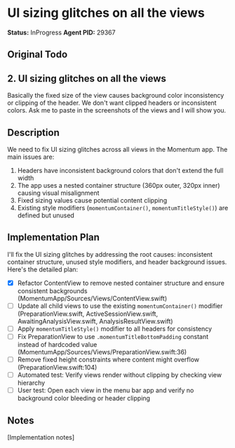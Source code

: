 # UI sizing glitches on all the views

**Status:** InProgress
**Agent PID:** 29367

## Original Todo

## 2. UI sizing glitches on all the views

Basically the fixed size of the view causes background color inconsistency or clipping of the header. We don't want clipped headers or inconsistent colors.
Ask me to paste in the screenshots of the views and I will show you.

## Description

We need to fix UI sizing glitches across all views in the Momentum app. The main issues are:
1. Headers have inconsistent background colors that don't extend the full width
2. The app uses a nested container structure (360px outer, 320px inner) causing visual misalignment
3. Fixed sizing values cause potential content clipping
4. Existing style modifiers (`momentumContainer()`, `momentumTitleStyle()`) are defined but unused

## Implementation Plan

I'll fix the UI sizing glitches by addressing the root causes: inconsistent container structure, unused style modifiers, and header background issues. Here's the detailed plan:

- [x] Refactor ContentView to remove nested container structure and ensure consistent backgrounds (MomentumApp/Sources/Views/ContentView.swift)
- [ ] Update all child views to use the existing `momentumContainer()` modifier (PreparationView.swift, ActiveSessionView.swift, AwaitingAnalysisView.swift, AnalysisResultView.swift)
- [ ] Apply `momentumTitleStyle()` modifier to all headers for consistency
- [ ] Fix PreparationView to use `.momentumTitleBottomPadding` constant instead of hardcoded value (MomentumApp/Sources/Views/PreparationView.swift:36)
- [ ] Remove fixed height constraints where content might overflow (PreparationView.swift:104)
- [ ] Automated test: Verify views render without clipping by checking view hierarchy
- [ ] User test: Open each view in the menu bar app and verify no background color bleeding or header clipping

## Notes

[Implementation notes]